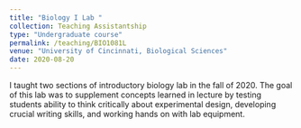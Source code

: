 ```yaml
---
title: "Biology I Lab "
collection: Teaching Assistantship
type: "Undergraduate course"
permalink: /teaching/BIO1081L
venue: "University of Cincinnati, Biological Sciences"
date: 2020-08-20
---
```

I taught two sections of introductory biology lab in the fall of 2020. The goal of this lab was to supplement concepts learned in lecture by testing students ability to think critically about experimental design, developing crucial writing skills, and working hands on with lab equipment. 

